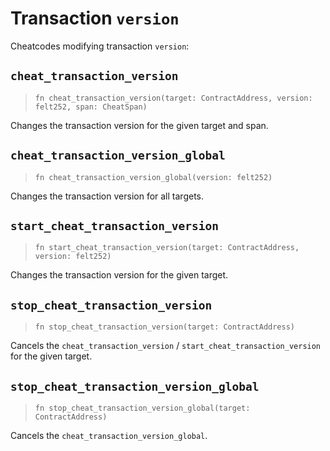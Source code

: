 # Transaction `version`

Cheatcodes modifying transaction `version`:

## `cheat_transaction_version`
> `fn cheat_transaction_version(target: ContractAddress, version: felt252, span: CheatSpan)`

Changes the transaction version for the given target and span.

## `cheat_transaction_version_global`
> `fn cheat_transaction_version_global(version: felt252)`

Changes the transaction version for all targets.

## `start_cheat_transaction_version`
> `fn start_cheat_transaction_version(target: ContractAddress, version: felt252)`

Changes the transaction version for the given target.

## `stop_cheat_transaction_version`
> `fn stop_cheat_transaction_version(target: ContractAddress)`

Cancels the `cheat_transaction_version` / `start_cheat_transaction_version` for the given target.

## `stop_cheat_transaction_version_global`
> `fn stop_cheat_transaction_version_global(target: ContractAddress)`

Cancels the `cheat_transaction_version_global`.

